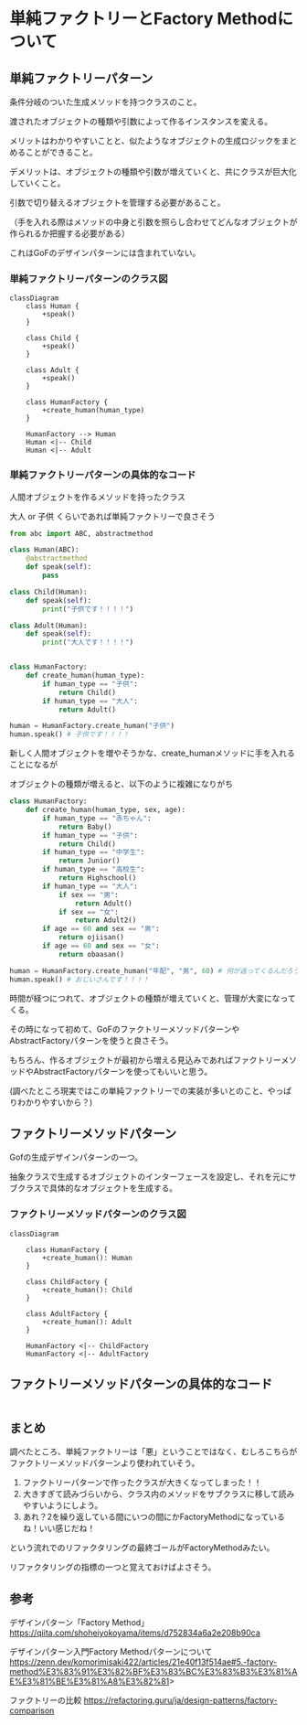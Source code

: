 # 単純ファクトリーとFactory Methodについて

## 単純ファクトリーパターン

条件分岐のついた生成メソッドを持つクラスのこと。

渡されたオブジェクトの種類や引数によって作るインスタンスを変える。

メリットはわかりやすいことと、似たようなオブジェクトの生成ロジックをまとめることができること。

デメリットは、オブジェクトの種類や引数が増えていくと、共にクラスが巨大化していくこと。

引数で切り替えるオブジェクトを管理する必要があること。

（手を入れる際はメソッドの中身と引数を照らし合わせてどんなオブジェクトが作られるか把握する必要がある）

これはGoFのデザインパターンには含まれていない。

### 単純ファクトリーパターンのクラス図

```mermaid
classDiagram
    class Human {
        +speak()
    }

    class Child {
        +speak()
    }

    class Adult {
        +speak()
    }

    class HumanFactory {
        +create_human(human_type)
    }

    HumanFactory --> Human
    Human <|-- Child
    Human <|-- Adult
```

### 単純ファクトリーパターンの具体的なコード

人間オブジェクトを作るメソッドを持ったクラス

大人 or 子供 くらいであれば単純ファクトリーで良さそう

```python
from abc import ABC, abstractmethod

class Human(ABC):
    @abstractmethod
    def speak(self):
        pass

class Child(Human):
    def speak(self):
        print("子供です！！！！")

class Adult(Human):
    def speak(self):
        print("大人です！！！！")


class HumanFactory:
    def create_human(human_type):
        if human_type == "子供":
            return Child()
        if human_type == "大人":
            return Adult()

human = HumanFactory.create_human("子供")
human.speak() # 子供です！！！！
```

新しく人間オブジェクトを増やそうかな、create_humanメソッドに手を入れることになるが

オブジェクトの種類が増えると、以下のように複雑になりがち

```python
class HumanFactory:
    def create_human(human_type, sex, age):
        if human_type == "赤ちゃん":
            return Baby()
        if human_type == "子供":
            return Child()
        if human_type == "中学生":
            return Junior()
        if human_type == "高校生":
            return Highschool()
        if human_type == "大人":
            if sex == "男":
                return Adult()
            if sex == "女":
                return Adult2()
        if age == 60 and sex == "男":
            return ojiisan()
        if age == 60 and sex == "女":
            return obaasan()

human = HumanFactory.create_human("年配", "男", 60) # 何が返ってくるんだろう？ってなりがち
human.speak() # おじいさんです！！！！
```

時間が経つにつれて、オブジェクトの種類が増えていくと、管理が大変になってくる。

その時になって初めて、GoFのファクトリーメソッドパターンやAbstractFactoryパターンを使うと良さそう。

もちろん、作るオブジェクトが最初から増える見込みであればファクトリーメソッドやAbstractFactoryパターンを使ってもいいと思う。

(調べたところ現実ではこの単純ファクトリーでの実装が多いとのこと、やっぱりわかりやすいから？)

## ファクトリーメソッドパターン

Gofの生成デザインパターンの一つ。

抽象クラスで生成するオブジェクトのインターフェースを設定し、それを元にサブクラスで具体的なオブジェクトを生成する。

### ファクトリーメソッドパターンのクラス図

```mermaid
classDiagram

    class HumanFactory {
        +create_human(): Human
    }

    class ChildFactory {
        +create_human(): Child
    }

    class AdultFactory {
        +create_human(): Adult
    }

    HumanFactory <|-- ChildFactory
    HumanFactory <|-- AdultFactory
```

## ファクトリーメソッドパターンの具体的なコード

```python

```

## まとめ

調べたところ、単純ファクトリーは「悪」ということではなく、むしろこちらがファクトリーメソッドパターンより使われていそう。

1. ファクトリーパターンで作ったクラスが大きくなってしまった！！
1. 大きすぎて読みづらいから、クラス内のメソッドをサブクラスに移して読みやすいようにしよう。
1. あれ？2を繰り返している間にいつの間にかFactoryMethodになっているね！いい感じだね！

という流れでのリファクタリングの最終ゴールがFactoryMethodみたい。

リファクタリングの指標の一つと覚えておけばよさそう。

## 参考

デザインパターン「Factory Method」
<https://qiita.com/shoheiyokoyama/items/d752834a6a2e208b90ca>

デザインパターン入門Factory Methodパターンについて
<https://zenn.dev/komorimisaki422/articles/21e40f13f514ae#5.-factory-method%E3%83%91%E3%82%BF%E3%83%BC%E3%83%B3%E3%81%AE%E3%81%BE%E3%81%A8%E3%82%81>>

ファクトリーの比較
<https://refactoring.guru/ja/design-patterns/factory-comparison>
